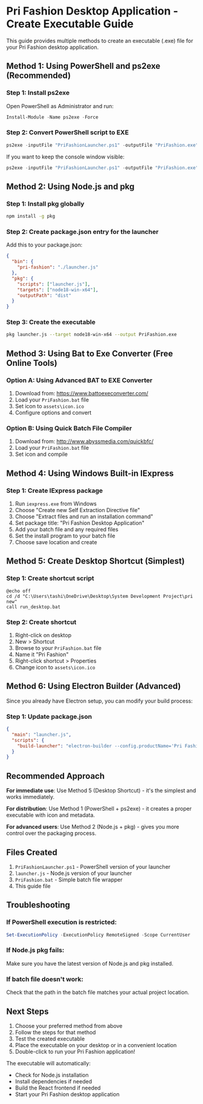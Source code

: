 # Pri Fashion Desktop Application - Create Executable Guide

This guide provides multiple methods to create an executable (.exe) file for your Pri Fashion desktop application.

## Method 1: Using PowerShell and ps2exe (Recommended)

### Step 1: Install ps2exe
Open PowerShell as Administrator and run:
```powershell
Install-Module -Name ps2exe -Force
```

### Step 2: Convert PowerShell script to EXE
```powershell
ps2exe -inputFile "PriFashionLauncher.ps1" -outputFile "PriFashion.exe" -iconFile "assets\icon.ico" -title "Pri Fashion Desktop Application" -description "Pri Fashion Management System" -company "Pri Fashion" -version "1.0.0.0" -noConsole
```

If you want to keep the console window visible:
```powershell
ps2exe -inputFile "PriFashionLauncher.ps1" -outputFile "PriFashion.exe" -iconFile "assets\icon.ico" -title "Pri Fashion Desktop Application" -description "Pri Fashion Management System" -company "Pri Fashion" -version "1.0.0.0"
```

## Method 2: Using Node.js and pkg

### Step 1: Install pkg globally
```bash
npm install -g pkg
```

### Step 2: Create package.json entry for the launcher
Add this to your package.json:
```json
{
  "bin": {
    "pri-fashion": "./launcher.js"
  },
  "pkg": {
    "scripts": ["launcher.js"],
    "targets": ["node18-win-x64"],
    "outputPath": "dist"
  }
}
```

### Step 3: Create the executable
```bash
pkg launcher.js --target node18-win-x64 --output PriFashion.exe
```

## Method 3: Using Bat to Exe Converter (Free Online Tools)

### Option A: Using Advanced BAT to EXE Converter
1. Download from: https://www.battoexeconverter.com/
2. Load your `PriFashion.bat` file
3. Set icon to `assets\icon.ico`
4. Configure options and convert

### Option B: Using Quick Batch File Compiler
1. Download from: http://www.abyssmedia.com/quickbfc/
2. Load your `PriFashion.bat` file
3. Set icon and compile

## Method 4: Using Windows Built-in IExpress

### Step 1: Create IExpress package
1. Run `iexpress.exe` from Windows
2. Choose "Create new Self Extraction Directive file"
3. Choose "Extract files and run an installation command"
4. Set package title: "Pri Fashion Desktop Application"
5. Add your batch file and any required files
6. Set the install program to your batch file
7. Choose save location and create

## Method 5: Create Desktop Shortcut (Simplest)

### Step 1: Create shortcut script
```batch
@echo off
cd /d "C:\Users\tashi\OneDrive\Desktop\System Development Project\pri new"
call run_desktop.bat
```

### Step 2: Create shortcut
1. Right-click on desktop
2. New > Shortcut
3. Browse to your `PriFashion.bat` file
4. Name it "Pri Fashion"
5. Right-click shortcut > Properties
6. Change icon to `assets\icon.ico`

## Method 6: Using Electron Builder (Advanced)

Since you already have Electron setup, you can modify your build process:

### Step 1: Update package.json
```json
{
  "main": "launcher.js",
  "scripts": {
    "build-launcher": "electron-builder --config.productName='Pri Fashion Launcher' --config.appId='com.prifashion.launcher'"
  }
}
```

## Recommended Approach

**For immediate use**: Use Method 5 (Desktop Shortcut) - it's the simplest and works immediately.

**For distribution**: Use Method 1 (PowerShell + ps2exe) - it creates a proper executable with icon and metadata.

**For advanced users**: Use Method 2 (Node.js + pkg) - gives you more control over the packaging process.

## Files Created

1. `PriFashionLauncher.ps1` - PowerShell version of your launcher
2. `launcher.js` - Node.js version of your launcher  
3. `PriFashion.bat` - Simple batch file wrapper
4. This guide file

## Troubleshooting

### If PowerShell execution is restricted:
```powershell
Set-ExecutionPolicy -ExecutionPolicy RemoteSigned -Scope CurrentUser
```

### If Node.js pkg fails:
Make sure you have the latest version of Node.js and pkg installed.

### If batch file doesn't work:
Check that the path in the batch file matches your actual project location.

## Next Steps

1. Choose your preferred method from above
2. Follow the steps for that method
3. Test the created executable
4. Place the executable on your desktop or in a convenient location
5. Double-click to run your Pri Fashion application!

The executable will automatically:
- Check for Node.js installation
- Install dependencies if needed
- Build the React frontend if needed
- Start your Pri Fashion desktop application
